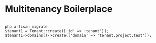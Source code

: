 # Multitenancy Boilerplace
```

php artisan migrate
$tenant1 = Tenant::create(['id' => 'tenant']);
$tenant1->domains()->create(['domain' => 'tenant.project.test']);
```
